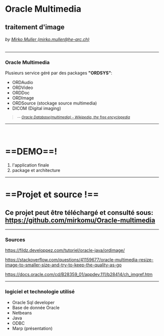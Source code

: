 <!-- $theme: gaia -->

<!-- *template: gaia -->

# Oracle Multimedia

##  traitement d'image

######  by [Mirko Muller (mirko.muller@he-arc.ch)](https://github.com/mirkomu/Oracle-multimedia)

---
<!-- *template: invert -->
###  Oracle Multimedia

Plusieurs service géré par des packages **"ORDSYS"**:
* ORDAudio 
* ORDVideo 
* ORDDoc
* ORDImage 
* ORDSource (stockage source multimedia)
* DICOM (Digital imaging)
> <small>-- *[Oracle Database(multimedia) - Wikipedia, the free encyclopedia](https://fr.wikibooks.org/wiki/Oracle_Database/Bases_de_donn%C3%A9es_multim%C3%A9dia)*</small> 
>

---
<!-- *template: invert -->

# <br /> ==DEMO==!

   1)  l'application finale  
   3)  package et architecture 
    
   
	 
---
<!-- template: gaia -->

# ==Projet et source !==

## Ce projet peut être téléchargé et consulté sous:  https://github.com/mirkomu/Oracle-multimedia<br />

---

### Sources

https://fildz.developpez.com/tutoriel/oracle-java/ordimage/

https://stackoverflow.com/questions/41159677/oracle-multimedia-resize-image-to-smaller-size-and-try-to-keep-the-quality-as-go

https://docs.oracle.com/cd/B28359_01/appdev.111/b28414/ch_imgref.htm

---
### logiciel et technologie utilisé
* Oracle Sql developer 
* Base de donnée Oracle
* Netbeans
* Java
* ODBC
* Marp (présentation)